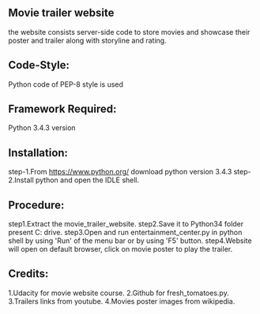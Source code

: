 Movie trailer website
---------------------
the website consists server-side code to store movies and showcase their poster and trailer along with storyline and rating.

Code-Style:
----------
Python code of PEP-8 style is used



Framework Required:
------------------
Python 3.4.3 version

Installation:
------------
step-1.From https://www.python.org/ download python version 3.4.3
step-2.Install python and open the IDLE shell.

Procedure:
----------
step1.Extract the movie_trailer_website.
step2.Save it to Python34 folder present C: drive.
step3.Open and run entertainment_center.py in python shell by using 'Run' of the menu bar or by using 'F5' button.
step4.Website will open on default browser, click on movie poster to play the trailer.


Credits:
--------

 1.Udacity for movie website course.
 2.Github for fresh_tomatoes.py.
 3.Trailers links from youtube.
 4.Movies poster images from wikipedia.

